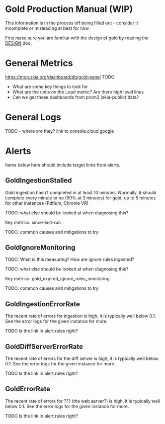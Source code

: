 Gold Production Manual (WIP)
===============================

This information is in the process off being filled out - consider it incomplete
or misleading at best for now.

First make sure you are familiar with the design of gold by reading the
[DESIGN](./DESIGN.md) doc.

General Metrics
===============
<https://mon.skia.org/dashboard/db/gold-panel>
TODO
 - What are some key things to look for
 - What are the units on the Load metric? Are there high level lines
 - Can we get these dashboards from prom2 (skia-public) data?

General Logs
============

TODO - where are they?  link to console.cloud.google

Alerts
======

Items below here should include target links from alerts.

GoldIngestionStalled
--------------------
Gold ingestion hasn't completed in at least 10 minutes. Normally, it should
complete every minute or so (90% at 3 minutes) for gold, up to 5 minutes
for other instances (Pdfium, Chrome VR)

TODO: what else should be looked at when diagnosing this?

Key metrics: since-last-run

TODO: common causes and mitigations to try


GoldIgnoreMonitoring
--------------------
TODO: What is this measuring? How are ignore rules ingested?

TODO: what else should be looked at when diagnosing this?

Key metrics: gold_expired_ignore_rules_monitoring

TODO: common causes and mitigations to try


GoldIngestionErrorRate
----------------------
The recent rate of errors for ingestion is high, it is typically well below 0.1.
See the error logs for the given instance for more.

TODO Is the link in alert.rules right?


GoldDiffServerErrorRate
----------------------
The recent rate of errors for the diff server is high, it is typically well
below 0.1.
See the error logs for the given instance for more.

TODO Is the link in alert.rules right?


GoldErrorRate
----------------------
The recent rate of errors for ??? (the web server?) is high, it is
typically well below 0.1.
See the error logs for the given instance for more.

TODO Is the link in alert.rules right?
